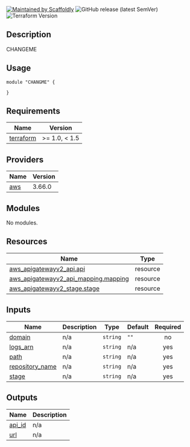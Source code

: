 [![Maintained by Scaffoldly](https://img.shields.io/badge/maintained%20by-scaffoldly-blueviolet)](https://github.com/scaffoldly)
![GitHub release (latest SemVer)](https://img.shields.io/github/v/release/scaffoldly/CHANGEME)
![Terraform Version](https://img.shields.io/badge/tf-%3E%3D1.0.4-blue.svg)

## Description

CHANGEME

## Usage

```hcl
module "CHANGME" {

}
```

<!-- BEGIN_TF_DOCS -->
## Requirements

| Name | Version |
|------|---------|
| <a name="requirement_terraform"></a> [terraform](#requirement\_terraform) | >= 1.0, < 1.5 |

## Providers

| Name | Version |
|------|---------|
| <a name="provider_aws"></a> [aws](#provider\_aws) | 3.66.0 |

## Modules

No modules.

## Resources

| Name | Type |
|------|------|
| [aws_apigatewayv2_api.api](https://registry.terraform.io/providers/hashicorp/aws/latest/docs/resources/apigatewayv2_api) | resource |
| [aws_apigatewayv2_api_mapping.mapping](https://registry.terraform.io/providers/hashicorp/aws/latest/docs/resources/apigatewayv2_api_mapping) | resource |
| [aws_apigatewayv2_stage.stage](https://registry.terraform.io/providers/hashicorp/aws/latest/docs/resources/apigatewayv2_stage) | resource |

## Inputs

| Name | Description | Type | Default | Required |
|------|-------------|------|---------|:--------:|
| <a name="input_domain"></a> [domain](#input\_domain) | n/a | `string` | `""` | no |
| <a name="input_logs_arn"></a> [logs\_arn](#input\_logs\_arn) | n/a | `string` | n/a | yes |
| <a name="input_path"></a> [path](#input\_path) | n/a | `string` | n/a | yes |
| <a name="input_repository_name"></a> [repository\_name](#input\_repository\_name) | n/a | `string` | n/a | yes |
| <a name="input_stage"></a> [stage](#input\_stage) | n/a | `string` | n/a | yes |

## Outputs

| Name | Description |
|------|-------------|
| <a name="output_api_id"></a> [api\_id](#output\_api\_id) | n/a |
| <a name="output_url"></a> [url](#output\_url) | n/a |
<!-- END_TF_DOCS -->
